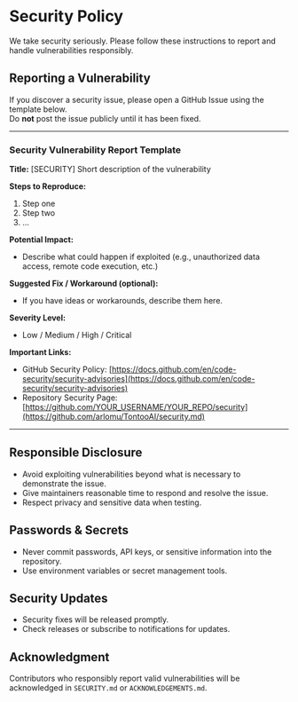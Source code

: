 # Security Policy

We take security seriously. Please follow these instructions to report and handle vulnerabilities responsibly.

## Reporting a Vulnerability
If you discover a security issue, please open a GitHub Issue using the template below.  
Do **not** post the issue publicly until it has been fixed.

---

### Security Vulnerability Report Template

**Title:** [SECURITY] Short description of the vulnerability

**Steps to Reproduce:**
1. Step one
2. Step two
3. ...

**Potential Impact:**
- Describe what could happen if exploited (e.g., unauthorized data access, remote code execution, etc.)

**Suggested Fix / Workaround (optional):**
- If you have ideas or workarounds, describe them here.

**Severity Level:**
- Low / Medium / High / Critical

**Important Links:**
- GitHub Security Policy: [https://docs.github.com/en/code-security/security-advisories](https://docs.github.com/en/code-security/security-advisories)
- Repository Security Page: [https://github.com/YOUR_USERNAME/YOUR_REPO/security](https://github.com/arlomu/TontooAI/security.md)

---

## Responsible Disclosure
- Avoid exploiting vulnerabilities beyond what is necessary to demonstrate the issue.
- Give maintainers reasonable time to respond and resolve the issue.
- Respect privacy and sensitive data when testing.

## Passwords & Secrets
- Never commit passwords, API keys, or sensitive information into the repository.
- Use environment variables or secret management tools.

## Security Updates
- Security fixes will be released promptly.
- Check releases or subscribe to notifications for updates.

## Acknowledgment
Contributors who responsibly report valid vulnerabilities will be acknowledged in `SECURITY.md` or `ACKNOWLEDGEMENTS.md`.
